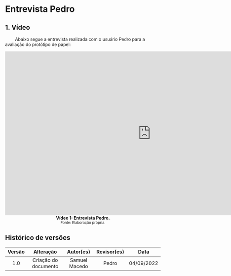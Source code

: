 # Entrevista Pedro

## 1. Vídeo
&emsp;&emsp; Abaixo segue a entrevista realizada com o usuário Pedro para a avaliação do protótipo de papel:

<iframe width="942" height="530" src="https://www.youtube.com/embed/_zjxuC1cjI4" title="Avaliação protótipo de papel participação Pedro" frameborder="0" allow="accelerometer; autoplay; clipboard-write; encrypted-media; gyroscope; picture-in-picture" allowfullscreen></iframe>

<figcaption align='center'>
    <b>Vídeo 1: Entrevista Pedro.</b>
    <br><small>Fonte: Elaboração própria.</small>
</figcaption>

## Histórico de versões

| Versão |                Alteração               | Autor(es) |         Revisor(es)        |  Data |
|:------:|:--------------------------------------:|:-----------:|:----------------------:|:-----:|
|   1.0  |  Criação do documento  |    Samuel Macedo  | Pedro| 04/09/2022 |